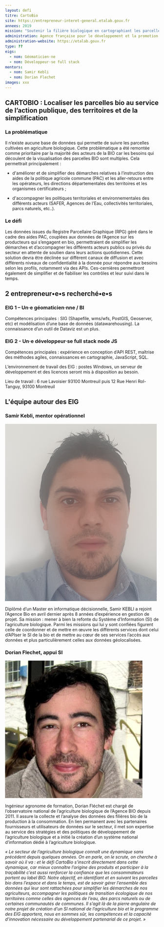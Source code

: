 ```yaml
---
layout: defi
titre: CartoBio
site: https://entrepreneur-interet-general.etalab.gouv.fr
annees: 2019
mission: "Soutenir la filière biologique en cartographiant les parcelles cultivées en agriculture biologique sur le territoire"
administration: Agence française pour le développement et la promotion de l’agriculture biologique   
administration-website: https://etalab.gouv.fr
type: ??
eigs:
  - nom: Géomaticien·ne
  - nom: Développeur·se full stack
mentors: 
  - nom: Samir Kebli
  - nom: Dorian Flechet
images: xxx
---
```


## CARTOBIO : Localiser les parcelles bio au service de l’action publique, des territoires et de la simplification

### La problématique 

Il n’existe aucune base de données qui permette de suivre les
parcelles cultivées en agriculture biologique. Cette problématique a
été remontée comme prioritaire par la majorité des acteurs de la BIO
car les besoins qui découlent de la visualisation des parcelles BIO
sont multiples. Cela permettrait principalement :

- d'améliorer et de simplifier des démarches relatives à l’instruction
  des aides de la politique agricole commune (PAC) et les
  aller-retours entre les opérateurs, les directions départementales
  des territoires et les organismes certificateurs ;
  
- d'accompagner les politiques territoriales et environnementales des
  différents acteurs (SAFER, Agences de l’Eau, collectivités
  territoriales, parcs naturels, etc..).

### Le défi

Les données issues du Registre Parcellaire Graphique (RPG) géré dans
le cadre des aides PAC, couplées aux données de l’Agence sur les
producteurs qui s’engagent en bio, permettraient de simplifier les
démarches et d’accompagner les différents acteurs publics ou privés du
secteur en attente de soutien dans leurs actions quotidiennes. Cette
solution devra être déclinée sur différent canaux de diffusion et avec
différents niveaux de confidentialité à la donnée pour répondre aux
besoins selon les profils, notamment via des APIs. Ces-cernières
permettront également de simplifier et de fiabiliser les contrôles et
leur suivi dans le temps.

## 2 entrepreneur•e•s recherché•e•s 

### EIG 1 – Un·e géomaticien·nne / BI

Compétences principales : SIG (Shapefile, wms/wfs, PostGIS, Geoserver,
etc) et modélisation d’une base de données (datawarehousing).  La
connaissance d’un outil de Dataviz est un plus.

### EIG 2 - Un·e développeur·se full stack node JS

Compétences principales : expérience en conception d’API REST,
maîtrise des méthodes agiles, connaissances en cartographie,
JavaScript, SQL.

L’environnement de travail des EIG : postes Windows, un serveur de
développement et des licences seront mis à disposition au besoin.

Lieu de travail : 6 rue Lavoisier 93100 Montreuil puis 12 Rue Henri
Rol-Tanguy, 93100 Montreuil

## L'équipe autour des EIG

### Samir Kebli, mentor opérationnel

![Samir Kebli](/img/communaute/Photo-SamirKEBLI.png)

Diplômé d’un Master en informatique décisionnelle, Samir KEBLI a
rejoint l’Agence Bio en avril dernier après 8 années d’expérience en
gestion de projet. Sa mission : mener à bien la refonte du Système
d’Information (SI) de l’agriculture biologique. Parmi les missions qui
lui y sont confiées figurent celle de coordonner et de mettre en œuvre
les différents services dont celui d’APIser le SI de la bio et de
mettre au cœur de ses services l’accès aux données et plus
particulièrement celles aux données géolocalisées.

### Dorian Flechet, appui SI

![Dorian Flechet](/img/communaute/Photo-DorianFLECHET.png)

Ingénieur agronome de formation, Dorian Fléchet est chargé de
l’observatoire national de l’agriculture biologique de l’Agence BIO
depuis 2011. Il assure la collecte et l’analyse des données des
filières bio de la production à la consommation. En lien permanent
avec les partenaires fournisseurs et utilisateurs de données sur le
secteur, il met son expertise au service des stratégies et des
politiques de développement de l’agriculture biologique et a initié la
création d’un système national d’information dédié à l’agriculture
biologique.

_« Le secteur de l’agriculture biologique connaît une dynamique sans précédent depuis quelques années. On en parle, on le scrute, on cherche à savoir où il va : et le défi CartoBio s’inscrit directement dans cette dynamique, car mieux connaître l’origine des produits et participer à la traçabilité c’est aussi renforcer la confiance que les consommateurs portent au label BIO. Notre objectif, en identifiant et en suivant les parcelles bio dans l’espace et dans le temps, est de savoir gérer l’ensemble des données qui leur sont rattachées pour simplifier les démarches de nos agriculteurs, accompagner les politiques de transition écologique de nos territoires comme celles des agences de l’eau, des parcs naturels ou de certaines communautés de communes. Il s’agit là de la pierre angulaire de notre projet de création d’un SI national de l’agriculture bio et le programme des EIG apportera, nous en sommes sûr, les compétences et la capacité d’innovation nécessaire au développement partenarial de ce projet. »_
